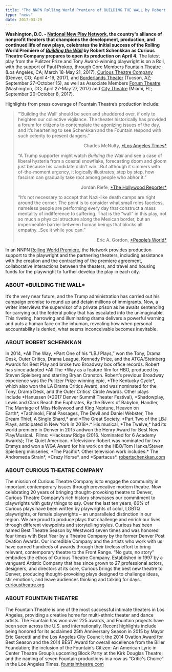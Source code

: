 ```yaml
---
title: "The NNPN Rolling World Premiere of BUILDING THE WALL by Robert Schenkkan Receives Critical Acclaim as it Rolls Into Denver"
type: "news"
date: 2017-03-29
---
```


<span class="lead-in">**Washington, D.C. - **<a href="http://nnpn.org/" rel="nofollow">**National New Play Network**</a>**, the country's alliance of nonprofit theaters that champions the development, production, and continued life of new plays, celebrates the initial success of the Rolling World Premiere of **<a href="http://www.buildingthewallplay.com/" rel="nofollow">***Building the Wall***</a>** by Robert Schenkkan as Curious Theatre Company prepares to open its production on April 4.** The latest play from the Pulitzer Prize and Tony Award-winning playwright is on a Roll, with the support of Paul Prokop, through Core Members <a href="http://www.fountaintheatre.com/event/building-the-wall/" rel="nofollow">Fountain Theatre</a> (Los Angeles, CA; March 18-May 21, 2017), <a href="http://curioustheatre.org/building-the-wall/" rel="nofollow">Curious Theatre Company</a> (Denver, CO; April 4-19, 2017), and <a href="http://www.borderlandstheater.org/" rel="nofollow">Borderlands Theater</a> (Tucson, AZ; September 27-October 15), as well as Associate Members <a href="https://forum-theatre.org/" rel="nofollow">Forum Theatre</a> (Washington, DC; April 27-May 27, 2017) and <a href="http://www.citytheatre.com/" rel="nofollow">City Theatre</a> (Miami, FL; September 20-October 8, 2017).</span>

Highlights from press coverage of Fountain Theatre’s production include:

<blockquote>“’Building the Wall’ should be seen and shuddered over, if only to heighten our collective vigilance. The theater historically has provided a forum for citizens to contemplate the agonizing issues of the day, and it’s heartening to see Schenkkan and the Fountain respond with such celerity to present dangers.”

<p align="right">Charles McNulty, <a href="http://www.latimes.com/entertainment/arts/la-et-cm-building-the-wall-review-20170320-story.html" rel="nofollow">*Los Angeles Times*</a>

“A Trump supporter might watch *Building the Wall* and see a case of liberal hysteria from a coastal snowflake, forecasting doom and gloom just because his candidate didn’t win…But although it simmers with of-the-moment urgency, it logically illustrates, step by step, how fascism can gradually take root among people who abhor it.”

<p align="right">Jordan Riefe, <a href="http://www.hollywoodreporter.com/review/building-the-wall-theater-987469" rel="nofollow">*The Hollywood Reporter*</a>

“It’s not necessary to accept that Nazi-like death camps are right around the corner. The point is to consider what small roles faceless, nameless people are performing every day that construct a mass mentality of indifference to suffering. That is the “wall” in this play, not so much a physical structure along the Mexican border, but an impermeable barrier between human beings that blocks all empathy...See it while you can.”

<p align="right">Eric A. Gordon, <a href="http://www.peoplesworld.org/article/building-the-wall-resisting-home-grown-fascism-through-theatre/" rel="nofollow">*People’s World*</a>

</blockquote>
In an NNPN <a href="http://nnpn.org/programs/rolling-world-premieres" rel="nofollow">Rolling World Premiere</a>, the Network provides production support to the playwright and the partnering theaters, including assistance with the creation and the contracting of the premiere agreement, collaborative interactions between the theaters, and travel and housing funds for the playwright to further develop the play in each city.

<h3>ABOUT *BUILDING THE WALL*</h3>
It’s the very near future, and the Trump administration has carried out his campaign promise to round up and detain millions of immigrants. Now, a writer interviews the supervisor of a private prison as he awaits sentencing for carrying out the federal policy that has escalated into the unimaginable. This riveting, harrowing and illuminating drama delivers a powerful warning and puts a human face on the inhuman, revealing how when personal accountability is denied, what seems inconceivable becomes inevitable.

<h3>ABOUT ROBERT SCHENKKAN</h3>
In 2014, *All The Way, *Part One of his “LBJ Plays,” won the Tony, Drama Desk, Outer Critics, Drama League, Kennedy Prize, and the ATCA/Steinberg Awards for Best Play and broke two Broadway box office records. Robert has since adapted *All The *Way as a feature film for HBO, produced by Steven Spielberg and starring Bryan Cranston. Robert’s previous Broadway experience was the Pulitzer Prize-winning epic, *The Kentucky Cycle*, which also won the LA Drama Critics Award, and was nominated for the Tony, Drama Desk, and the Outer Critics’ Circle Awards. Other plays include *Hanussen (*2017 Denver Summit Theater Festival), *Shadowplay, Lewis and Clark Reach the Euphrates, By the Rivers of Babylon, Handler, The Marriage of Miss Hollywood and King Neptune, Heaven on Earth*, *Tachinoki, Final Passages, The Devil and Daniel Webster, The Dream Thief, A Single Shard,* and *The Great Society, *Part Two of the LBJ Plays, anticipated in New York in 2018*.* His musical, *The Twelve,* had its world premiere in Denver in 2015 andwon the Henry Award for Best New Play/Musical.  Films: *Hacksaw Ridge (2016. Nominated for 6 Academy Awards); The Quiet American. *Television: Robert was nominated for two Emmys and won a WGA Award for his work on the HBO/Tom Hanks/Steven Spielberg miniseries, *The Pacific*. Other television work includes:* The Andromeda Strain*, *Crazy Horse*, and *Spartacus*. <a href="http://www.robertschenkkan.com/" rel="nofollow">robertschenkkan.com</a>

<h3>ABOUT CURIOUS THEATRE COMPANY</h3>
The mission of Curious Theatre Company is to engage the community in important contemporary issues through provocative modern theatre. Now celebrating 20 years of bringing thought-provoking theatre to Denver, Curious Theatre Company’s rich history showcases our commitment to playwrights with gutsy things to say. Over the last ten years, 66% of Curious plays have been written by playwrights of color, LGBTQ playwrights, or female playwrights – an unparalleled distinction in our region. We are proud to produce plays that challenge and enrich our lives through different viewpoints and storytelling styles. Curious has been named Best Theatre Season by Westword seven times and was honored four times with Best Year by a Theatre Company by the former Denver Post Ovation Awards. Our incredible Company and the artists who work with us have earned hundreds of awards through their tireless effort to bring relevant, contemporary theatre to the Front Range. “No guts, no story” embodies the ethos of Curious Theatre Company. Established in 1997 by a vanguard Artistic Company that has since grown to 27 professional actors, designers, and directors at its core, Curious brings the best new theatre to Denver, producing thought-provoking plays designed to challenge ideas, stir emotions, and leave audiences thinking and talking for days. <a href="http://curioustheatre.org/" rel="nofollow">curioustheatre.org</a>

<h3>ABOUT FOUNTAIN THEATRE</h3>
The Fountain Theatre is one of the most successful intimate theaters in Los Angeles, providing a creative home for multi-ethnic theater and dance artists. The Fountain has won over 225 awards, and Fountain projects have been seen across the U.S. and internationally. Recent highlights include being honored for its acclaimed 25th Anniversary Season in 2015 by Mayor Eric Garcetti and the Los Angeles City Council; the 2014 Ovation Award for Best Season and the 2014 BEST Award for overall excellence from the Biller Foundation; the inclusion of the Fountain’s Citizen: An American Lyric in Center Theatre Group’s upcoming Block Party at the Kirk Douglas Theatre; and the naming of seven Fountain productions in a row as “Critic's Choice” in the Los Angeles Times. <a href="http://www.fountaintheatre.com/" rel="nofollow">fountaintheatre.com</a>

